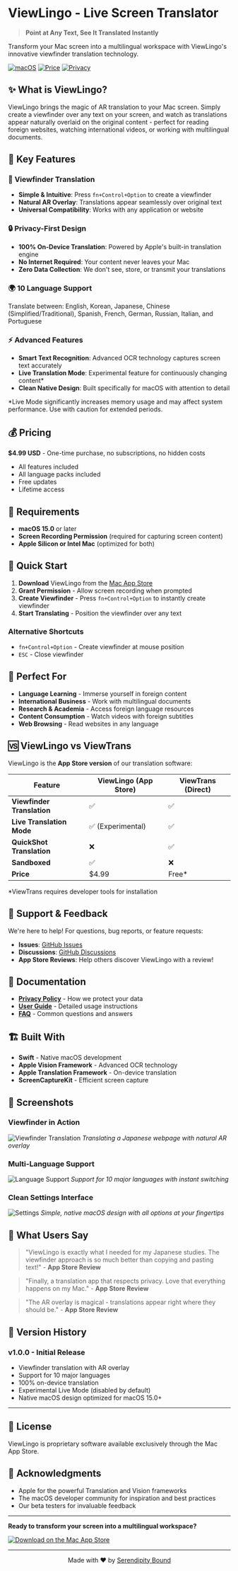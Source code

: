 # ViewLingo - Live Screen Translator

> **Point at Any Text, See It Translated Instantly**

Transform your Mac screen into a multilingual workspace with ViewLingo's innovative viewfinder translation technology.

[![macOS](https://img.shields.io/badge/macOS-15.0+-blue)](https://www.apple.com/macos/)
[![Price](https://img.shields.io/badge/Price-$4.99-green)](https://apps.apple.com/kr/app/viewlingo-%EC%8B%A4%EC%8B%9C%EA%B0%84-%ED%99%94%EB%A9%B4-%EB%B2%88%EC%97%AD%EA%B8%B0/id6749508592?mt=12)
[![Privacy](https://img.shields.io/badge/Privacy-100%25%20On--Device-brightgreen)](https://puritysb.github.io/ViewLingo/privacy)

## ✨ What is ViewLingo?

ViewLingo brings the magic of AR translation to your Mac screen. Simply create a viewfinder over any text on your screen, and watch as translations appear naturally overlaid on the original content - perfect for reading foreign websites, watching international videos, or working with multilingual documents.

## 🚀 Key Features

### 🎯 **Viewfinder Translation**
- **Simple & Intuitive**: Press `fn+Control+Option` to create a viewfinder
- **Natural AR Overlay**: Translations appear seamlessly over original text
- **Universal Compatibility**: Works with any application or website

### 🔒 **Privacy-First Design**
- **100% On-Device Translation**: Powered by Apple's built-in translation engine
- **No Internet Required**: Your content never leaves your Mac
- **Zero Data Collection**: We don't see, store, or transmit your translations

### 🌍 **10 Language Support**
Translate between: English, Korean, Japanese, Chinese (Simplified/Traditional), Spanish, French, German, Russian, Italian, and Portuguese

### ⚡ **Advanced Features**
- **Smart Text Recognition**: Advanced OCR technology captures screen text accurately
- **Live Translation Mode**: Experimental feature for continuously changing content*
- **Clean Native Design**: Built specifically for macOS with attention to detail

*Live Mode significantly increases memory usage and may affect system performance. Use with caution for extended periods.

## 💰 Pricing

**$4.99 USD** - One-time purchase, no subscriptions, no hidden costs
- All features included
- All language packs included
- Free updates
- Lifetime access

## 🔧 Requirements

- **macOS 15.0** or later
- **Screen Recording Permission** (required for capturing screen content)
- **Apple Silicon or Intel Mac** (optimized for both)

## 🚀 Quick Start

1. **Download** ViewLingo from the [Mac App Store](https://apps.apple.com/kr/app/viewlingo-%EC%8B%A4%EC%8B%9C%EA%B0%84-%ED%99%94%EB%A9%B4-%EB%B2%88%EC%97%AD%EA%B8%B0/id6749508592?mt=12)
2. **Grant Permission** - Allow screen recording when prompted
3. **Create Viewfinder** - Press `fn+Control+Option` to instantly create viewfinder
4. **Start Translating** - Position the viewfinder over any text

### Alternative Shortcuts
- `fn+Control+Option` - Create viewfinder at mouse position
- `ESC` - Close viewfinder

## 📖 Perfect For

- **Language Learning** - Immerse yourself in foreign content
- **International Business** - Work with multilingual documents
- **Research & Academia** - Access foreign language resources
- **Content Consumption** - Watch videos with foreign subtitles
- **Web Browsing** - Read websites in any language

## 🆚 ViewLingo vs ViewTrans

ViewLingo is the **App Store version** of our translation software:

| Feature | ViewLingo (App Store) | ViewTrans (Direct) |
|---------|----------------------|-------------------|
| **Viewfinder Translation** | ✅ | ✅ |
| **Live Translation Mode** | ✅ (Experimental) | ✅ |
| **QuickShot Translation** | ❌ | ✅ |
| **Sandboxed** | ✅ | ❌ |
| **Price** | $4.99 | Free* |

*ViewTrans requires developer tools for installation

## 🤝 Support & Feedback

We're here to help! For questions, bug reports, or feature requests:

- **Issues**: [GitHub Issues](https://github.com/puritysb/ViewLingo/issues)
- **Discussions**: [GitHub Discussions](https://github.com/puritysb/ViewLingo/discussions)
- **App Store Reviews**: Help others discover ViewLingo with a review!

## 📄 Documentation

- **[Privacy Policy](https://puritysb.github.io/ViewLingo/privacy)** - How we protect your data
- **[User Guide](https://puritysb.github.io/ViewLingo/guide)** - Detailed usage instructions
- **[FAQ](https://puritysb.github.io/ViewLingo/faq)** - Common questions and answers

## 🏗️ Built With

- **Swift** - Native macOS development
- **Apple Vision Framework** - Advanced OCR technology
- **Apple Translation Framework** - On-device translation
- **ScreenCaptureKit** - Efficient screen capture

## 📸 Screenshots

### Viewfinder in Action
![Viewfinder Translation](screenshots/viewfinder-demo.png)
*Translating a Japanese webpage with natural AR overlay*

### Multi-Language Support
![Language Support](screenshots/languages.png)
*Support for 10 major languages with instant switching*

### Clean Settings Interface
![Settings](screenshots/settings.png)
*Simple, native macOS design with all options at your fingertips*

## 🎉 What Users Say

> "ViewLingo is exactly what I needed for my Japanese studies. The viewfinder approach is so much better than copying and pasting text!" - **App Store Review**

> "Finally, a translation app that respects privacy. Love that everything happens on my Mac." - **App Store Review**

> "The AR overlay is magical - translations appear right where they should be." - **App Store Review**

## 🔄 Version History

### v1.0.0 - Initial Release
- Viewfinder translation with AR overlay
- Support for 10 major languages
- 100% on-device translation
- Experimental Live Mode (disabled by default)
- Native macOS design optimized for macOS 15.0+

---

## 📝 License

ViewLingo is proprietary software available exclusively through the Mac App Store.

## 🙏 Acknowledgments

- Apple for the powerful Translation and Vision frameworks
- The macOS developer community for inspiration and best practices
- Our beta testers for invaluable feedback

---

**Ready to transform your screen into a multilingual workspace?**

[![Download on the Mac App Store](https://developer.apple.com/app-store/marketing/guidelines/images/badge-download-on-the-mac-app-store.svg)](https://apps.apple.com/kr/app/viewlingo-%EC%8B%A4%EC%8B%9C%EA%B0%84-%ED%99%94%EB%A9%B4-%EB%B2%88%EC%97%AD%EA%B8%B0/id6749508592?mt=12)

---
<p align="center">
  Made with ❤️ by <a href="https://github.com/puritysb">Serendipity Bound</a>
</p>